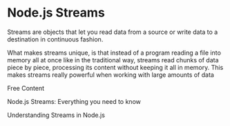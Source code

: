 # Node.js Streams

Streams are objects that let you read data from a source or write data to a destination in continuous fashion.

What makes streams unique, is that instead of a program reading a file into memory all at once like in the traditional way, streams read chunks of data piece by piece, processing its content without keeping it all in memory. This makes streams really powerful when working with large amounts of data

<ResourceGroupTitle>Free Content</ResourceGroupTitle>

<BadgeLink colorScheme='yellow' badgeText='Read' href='https://www.freecodecamp.org/news/node-js-streams-everything-you-need-to-know-c9141306be93/'>Node.js Streams: Everything you need to know
</BadgeLink>

<BadgeLink colorScheme='yellow' badgeText='Read' href='https://nodesource.com/blog/understanding-streams-in-nodejs/'>Understanding Streams in Node.js
</BadgeLink>
